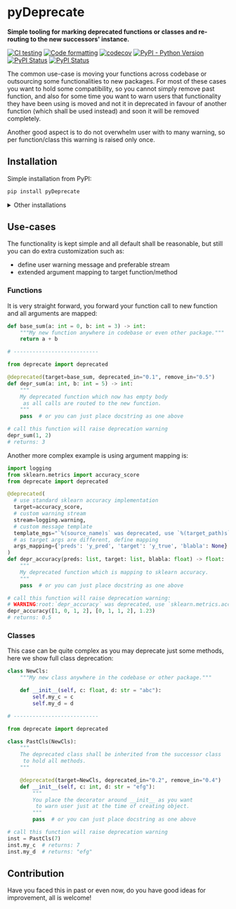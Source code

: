 # pyDeprecate

**Simple tooling for marking deprecated functions or classes and re-routing to the new successors' instance.**

[![CI testing](https://github.com/Borda/pyDeprecate/actions/workflows/ci_testing.yml/badge.svg?event=push)](https://github.com/Borda/pyDeprecate/actions/workflows/ci_testing.yml)
[![Code formatting](https://github.com/Borda/pyDeprecate/actions/workflows/code-format.yml/badge.svg?event=push)](https://github.com/Borda/pyDeprecate/actions/workflows/code-format.yml)
[![codecov](https://codecov.io/gh/Borda/pyDeprecate/branch/main/graph/badge.svg?token=BG7RQ86UJA)](https://codecov.io/gh/Borda/pyDeprecate)
[![PyPI - Python Version](https://img.shields.io/pypi/pyversions/pyDeprecate)](https://pypi.org/project/pyDeprecate/)
[![PyPI Status](https://badge.fury.io/py/pyDeprecate.svg)](https://badge.fury.io/py/pyDeprecate)
[![PyPI Status](https://pepy.tech/badge/pyDeprecate)](https://pepy.tech/project/pyDeprecate)

The common use-case is moving your functions across codebase or outsourcing some functionalities to new packages.
For most of these cases you want to hold some compatibility, so you cannot simply remove past function,
 and also for some time you want to warn users that functionality they have been using is moved
 and not it in deprecated in favour of another function (which shall be used instead) and soon it will be removed completely.

Another good aspect is to do not overwhelm user with to many warning, so per function/class this warning is raised only once.

## Installation

Simple installation from PyPI:
```bash
pip install pyDeprecate
```

<details>
  <summary>Other installations</summary>

Simply install with pip from source:
```bash
pip install https://github.com/Borda/pyDeprecate/archive/main.zip
```

</details>

## Use-cases

The functionality is kept simple and all default shall be reasonable, but still you can do extra customization such as:

* define user warning message and preferable stream
* extended argument mapping to target function/method

### Functions

It is very straight forward, you forward your function call to new function and all arguments are mapped:

```python
def base_sum(a: int = 0, b: int = 3) -> int:
    """My new function anywhere in codebase or even other package."""
    return a + b

# ---------------------------

from deprecate import deprecated

@deprecated(target=base_sum, deprecated_in="0.1", remove_in="0.5")
def depr_sum(a: int, b: int = 5) -> int:
    """
    My deprecated function which now has empty body
     as all calls are routed to the new function.
    """
    pass  # or you can just place docstring as one above

# call this function will raise deprecation warning
depr_sum(1, 2)
# returns: 3
```

Another more complex example is using argument mapping is:
```python
import logging
from sklearn.metrics import accuracy_score
from deprecate import deprecated

@deprecated(
  # use standard sklearn accuracy implementation
  target=accuracy_score,
  # custom warning stream
  stream=logging.warning,
  # custom message template
  template_mgs="`%(source_name)s` was deprecated, use `%(target_path)s`",
  # as target args are different, define mapping
  args_mapping={'preds': 'y_pred', 'target': 'y_true', 'blabla': None}
)
def depr_accuracy(preds: list, target: list, blabla: float) -> float:
    """
    My deprecated function which is mapping to sklearn accuracy.
    """
    pass  # or you can just place docstring as one above

# call this function will raise deprecation warning:
# WARNING:root:`depr_accuracy` was deprecated, use `sklearn.metrics.accuracy_score`
depr_accuracy([1, 0, 1, 2], [0, 1, 1, 2], 1.23)
# returns: 0.5
```


### Classes

This case can be quite complex as you may deprecate just some methods, here we show full class deprecation:

```python
class NewCls:
    """My new class anywhere in the codebase or other package."""

    def __init__(self, c: float, d: str = "abc"):
        self.my_c = c
        self.my_d = d

# ---------------------------

from deprecate import deprecated

class PastCls(NewCls):
    """
    The deprecated class shall be inherited from the successor class
     to hold all methods.
    """

    @deprecated(target=NewCls, deprecated_in="0.2", remove_in="0.4")
    def __init__(self, c: int, d: str = "efg"):
        """
        You place the decorator around __init__ as you want
         to warn user just at the time of creating object.
        """
        pass  # or you can just place docstring as one above

# call this function will raise deprecation warning
inst = PastCls(7)
inst.my_c  # returns: 7
inst.my_d  # returns: "efg"
```

## Contribution

Have you faced this in past or even now, do you have good ideas for improvement, all is welcome! 

